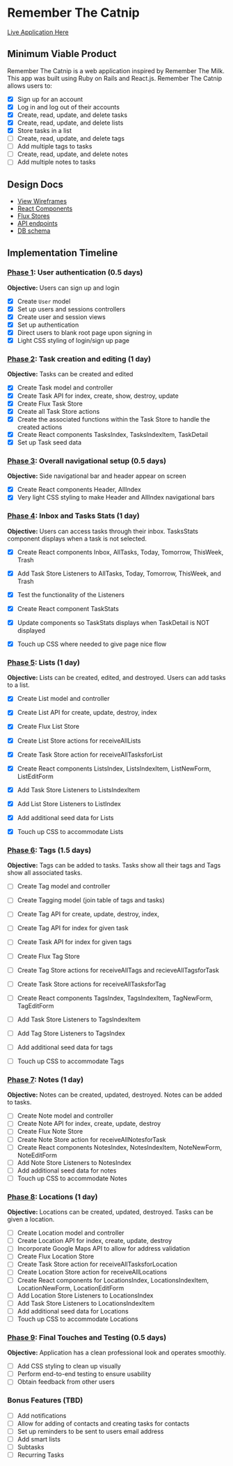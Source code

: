 # Remember The Catnip

[Live Application Here][heroku]

[heroku]: http://remember-the-catnip.herokuapp.com

## Minimum Viable Product

Remember The Catnip is a web application inspired by Remember The Milk.  
This app was built using Ruby on Rails and React.js.
Remember The Catnip allows users to:


- [x] Sign up for an account
- [x] Log in and log out of their accounts
- [x] Create, read, update, and delete tasks
- [x] Create, read, update, and delete lists
- [x] Store tasks in a list
- [ ] Create, read, update, and delete tags
- [ ] Add multiple tags to tasks
- [ ] Create, read, update, and delete notes
- [ ] Add multiple notes to tasks

## Design Docs
* [View Wireframes][views]
* [React Components][components]
* [Flux Stores][stores]
* [API endpoints][api-endpoints]
* [DB schema][schema]

[views]: ./docs/views.md
[components]: ./docs/components.md
[stores]: ./docs/stores.md
[api-endpoints]: ./docs/api-endpoints.md
[schema]: ./docs/schema.md

## Implementation Timeline

### [Phase 1][phase-one]: User authentication (0.5 days)

**Objective:** Users can sign up and login

- [x] Create `User` model
- [x] Set up users and sessions controllers
- [x] Create user and session views
- [x] Set up authentication
- [x] Direct users to blank root page upon signing in
- [x] Light CSS styling of login/sign up page

### [Phase 2][phase-two]: Task creation and editing (1 day)

**Objective:** Tasks can be created and edited

- [x] Create Task model and controller
- [x] Create Task API for index, create, show, destroy, update
- [x] Create Flux Task Store
- [x] Create all Task Store actions
- [x] Create the associated functions within the Task Store to handle the created actions
- [x] Create React components TasksIndex, TasksIndexItem, TaskDetail
- [x] Set up Task seed data

### [Phase 3][phase-three]: Overall navigational setup (0.5 days)

**Objective:** Side navigational bar and header appear on screen
- [x] Create React components Header, AllIndex
- [x] Very light CSS styling to make Header and AllIndex navigational bars

### [Phase 4][phase-four]: Inbox and Tasks Stats (1 day)

**Objective:** Users can access tasks through their inbox.  TasksStats component displays when a task is not selected.

- [x] Create React components Inbox, AllTasks, Today, Tomorrow, ThisWeek, Trash
- [x] Add Task Store Listeners to AllTasks, Today, Tomorrow, ThisWeek, and Trash
- [x] Test the functionality of the Listeners
- [x] Create React component TaskStats
- [x] Update components so TaskStats displays when TaskDetail is NOT displayed
- [x] Touch up CSS where needed to give page nice flow


### [Phase 5][phase-five]: Lists (1 day)

**Objective:** Lists can be created, edited, and destroyed.  Users can add tasks to a list.

- [x] Create List model and controller
- [x] Create List API for create, update, destroy, index
- [x] Create Flux List Store
- [x] Create List Store actions for receiveAllLists
- [x] Create Task Store action for receiveAllTasksforList
- [x] Create React components ListsIndex, ListsIndexItem, ListNewForm, ListEditForm
- [x] Add Task Store Listeners to ListsIndexItem
- [x] Add List Store Listeners to ListIndex
- [x] Add additional seed data for Lists
- [x] Touch up CSS to accommodate Lists


### [Phase 6][phase-six]: Tags (1.5 days)

**Objective:** Tags can be added to tasks.  Tasks show all their tags and Tags show all associated tasks.

- [ ] Create Tag model and controller
- [ ] Create Tagging model (join table of tags and tasks)
- [ ] Create Tag API for create, update, destroy, index,
- [ ] Create Tag API for index for given task
- [ ] Create Task API for index for given tags
- [ ] Create Flux Tag Store
- [ ] Create Tag Store actions for receiveAllTags and recieveAllTagsforTask
- [ ] Create Task Store actions for receiveAllTasksforTag
- [ ] Create React components TagsIndex, TagsIndexItem, TagNewForm, TagEditForm
- [ ] Add Task Store Listeners to TagsIndexItem
- [ ] Add Tag Store Listeners to TagsIndex
- [ ] Add additional seed data for tags
- [ ] Touch up CSS to accommodate Tags


### [Phase 7][phase-seven]: Notes (1 day)

**Objective:** Notes can be created, updated, destroyed.  Notes can be added to tasks.  

- [ ] Create Note model and controller
- [ ] Create Note API for index, create, update, destroy
- [ ] Create Flux Note Store
- [ ] Create Note Store action for receiveAllNotesforTask
- [ ] Create React components NotesIndex, NotesIndexItem, NoteNewForm, NoteEditForm
- [ ] Add Note Store Listeners to NotesIndex
- [ ] Add additional seed data for notes
- [ ] Touch up CSS to accommodate Notes

### [Phase 8][phase-eight]: Locations (1 day)

**Objective:** Locations can be created, updated, destroyed.  Tasks can be given a location.

- [ ] Create Location model and controller
- [ ] Create Location API for index, create, update, destroy
- [ ] Incorporate Google Maps API to allow for address validation
- [ ] Create Flux Location Store
- [ ] Create Task Store action for receiveAllTasksforLocation
- [ ] Create Location Store action for receiveAllLocations
- [ ] Create React components for LocationsIndex, LocationsIndexItem, LocationNewForm, LocationEditForm
- [ ] Add Location Store Listeners to LocationsIndex
- [ ] Add Task Store Listeners to LocationsIndexItem
- [ ] Add additional seed data for Locations
- [ ] Touch up CSS to accommodate Locations

### [Phase 9][phase-nine]: Final Touches and Testing (0.5 days)

**Objective:** Application has a clean professional look and operates smoothly.

- [ ] Add CSS styling to clean up visually
- [ ] Perform end-to-end testing to ensure usability
- [ ] Obtain feedback from other users

### Bonus Features (TBD)
- [ ] Add notifications
- [ ] Allow for adding of contacts and creating tasks for contacts
- [ ] Set up reminders to be sent to users email address
- [ ] Add smart lists
- [ ] Subtasks
- [ ] Recurring Tasks

[phase-one]: ./docs/phases/phase1.md
[phase-two]: ./docs/phases/phase2.md
[phase-three]: ./docs/phases/phase3.md
[phase-four]: ./docs/phases/phase4.md
[phase-five]: ./docs/phases/phase5.md
[phase-six]: ./docs/phases/phase6.md
[phase-seven]: ./docs/phases/phase7.md
[phase-eight]: ./docs/phases/phase8.md
[phase-nine]: ./docs/phases/phase9.md
